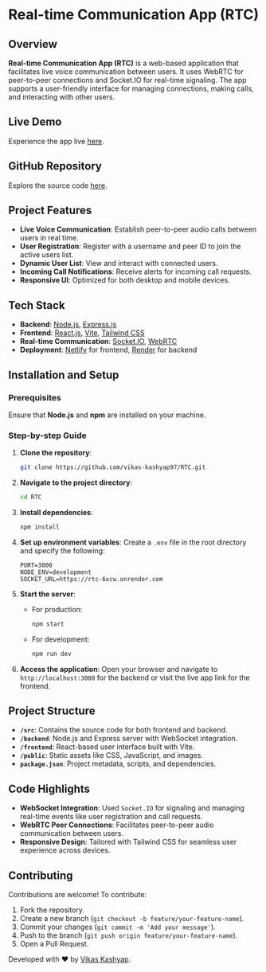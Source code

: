 # Real-time Communication App (RTC)

## Overview
**Real-time Communication App (RTC)** is a web-based application that facilitates live voice communication between users. It uses WebRTC for peer-to-peer connections and Socket.IO for real-time signaling. The app supports a user-friendly interface for managing connections, making calls, and interacting with other users.

## Live Demo
Experience the app live [here](https://rtc-voice.netlify.app/).

## GitHub Repository
Explore the source code [here](https://github.com/vikas-kashyap97/RTC.git).

## Project Features
- **Live Voice Communication**: Establish peer-to-peer audio calls between users in real time.
- **User Registration**: Register with a username and peer ID to join the active users list.
- **Dynamic User List**: View and interact with connected users.
- **Incoming Call Notifications**: Receive alerts for incoming call requests.
- **Responsive UI**: Optimized for both desktop and mobile devices.

## Tech Stack
- **Backend**: [Node.js](https://nodejs.org/), [Express.js](https://expressjs.com/)
- **Frontend**: [React.js](https://reactjs.org/), [Vite](https://vitejs.dev/), [Tailwind CSS](https://tailwindcss.com/)
- **Real-time Communication**: [Socket.IO](https://socket.io/), [WebRTC](https://webrtc.org/)
- **Deployment**: [Netlify](https://www.netlify.com/) for frontend, [Render](https://render.com/) for backend

## Installation and Setup

### Prerequisites
Ensure that **Node.js** and **npm** are installed on your machine.

### Step-by-step Guide
1. **Clone the repository**:
    ```bash
    git clone https://github.com/vikas-kashyap97/RTC.git
    ```

2. **Navigate to the project directory**:
    ```bash
    cd RTC
    ```

3. **Install dependencies**:
    ```bash
    npm install
    ```

4. **Set up environment variables**:
    Create a `.env` file in the root directory and specify the following:
    ```env
    PORT=3000
    NODE_ENV=development
    SOCKET_URL=https://rtc-6xcw.onrender.com
    ```

5. **Start the server**:
   - For production:
     ```bash
     npm start
     ```
   - For development:
     ```bash
     npm run dev
     ```

6. **Access the application**:
   Open your browser and navigate to `http://localhost:3000` for the backend or visit the live app link for the frontend.

## Project Structure
- **`/src`**: Contains the source code for both frontend and backend.
- **`/backend`**: Node.js and Express server with WebSocket integration.
- **`/frontend`**: React-based user interface built with Vite.
- **`/public`**: Static assets like CSS, JavaScript, and images.
- **`package.json`**: Project metadata, scripts, and dependencies.

## Code Highlights
- **WebSocket Integration**: Used `Socket.IO` for signaling and managing real-time events like user registration and call requests.
- **WebRTC Peer Connections**: Facilitates peer-to-peer audio communication between users.
- **Responsive Design**: Tailored with Tailwind CSS for seamless user experience across devices.

## Contributing
Contributions are welcome! To contribute:
1. Fork the repository.
2. Create a new branch (`git checkout -b feature/your-feature-name`).
3. Commit your changes (`git commit -m 'Add your message'`).
4. Push to the branch (`git push origin feature/your-feature-name`).
5. Open a Pull Request.

Developed with ❤️ by [Vikas Kashyap](https://github.com/vikas-kashyap97).
